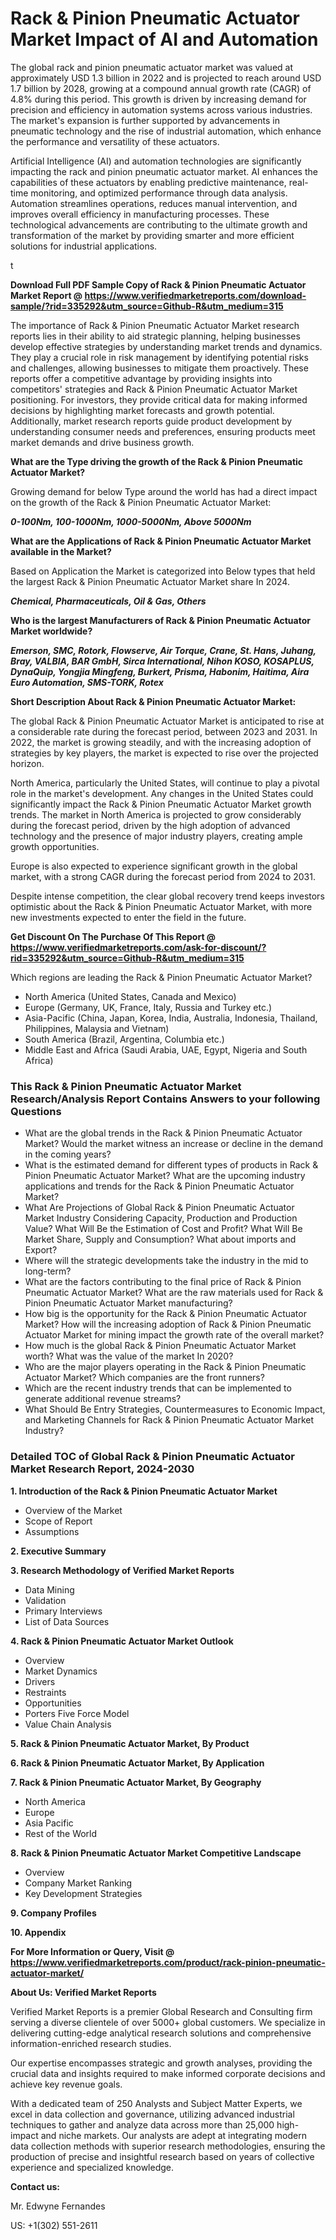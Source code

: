 <meta name="title" content="Global Rack & Pinion Pneumatic Actuator Market Impact of AI and Automation"><meta name="description" content="The global rack and pinion pneumatic actuator market was valued at approximately USD 1.3 billion in 2022 and is projected to reach around USD 1.7 billion by 2028, grow"><meta name="title" content="Rack & Pinion Pneumatic Actuator Market Size, Share, Scope, Trends, Growth, Opportunities, Analysis, Forecast"><h1>Rack & Pinion Pneumatic Actuator Market Impact of AI and Automation</h1><p>The global rack and pinion pneumatic actuator market was valued at approximately USD 1.3 billion in 2022 and is projected to reach around USD 1.7 billion by 2028, growing at a compound annual growth rate (CAGR) of 4.8% during this period. This growth is driven by increasing demand for precision and efficiency in automation systems across various industries. The market's expansion is further supported by advancements in pneumatic technology and the rise of industrial automation, which enhance the performance and versatility of these actuators.</p><p>Artificial Intelligence (AI) and automation technologies are significantly impacting the rack and pinion pneumatic actuator market. AI enhances the capabilities of these actuators by enabling predictive maintenance, real-time monitoring, and optimized performance through data analysis. Automation streamlines operations, reduces manual intervention, and improves overall efficiency in manufacturing processes. These technological advancements are contributing to the ultimate growth and transformation of the market by providing smarter and more efficient solutions for industrial applications.</p>t</p><p id="" class=""><strong>Download Full PDF Sample Copy of Rack & Pinion Pneumatic Actuator Market Report @ <a href="https://www.verifiedmarketreports.com/download-sample/?rid=335292&utm_source=Github-R&utm_medium=315" target="_blank">https://www.verifiedmarketreports.com/download-sample/?rid=335292&utm_source=Github-R&utm_medium=315</a></strong></p><p>The importance of&nbsp;Rack & Pinion Pneumatic Actuator Market research reports lies in their ability to aid strategic planning, helping businesses develop effective strategies by understanding market trends and dynamics. They play a crucial role in risk management by identifying potential risks and challenges, allowing businesses to mitigate them proactively. These reports offer a competitive advantage by providing insights into competitors' strategies and Rack & Pinion Pneumatic Actuator Market positioning. For investors, they provide critical data for making informed decisions by highlighting market forecasts and growth potential. Additionally, market research reports guide product development by understanding consumer needs and preferences, ensuring products meet market demands and drive business growth.</p><p><strong>What are the&nbsp;Type driving the growth of the Rack & Pinion Pneumatic Actuator Market?</strong></p><p id="" class="">Growing demand for below Type around the world has had a direct impact on the growth of the Rack & Pinion Pneumatic Actuator Market:</p><em><strong>0-100Nm, 100-1000Nm, 1000-5000Nm, Above 5000Nm</strong></em></p><strong>What are the&nbsp;Applications&nbsp;of Rack & Pinion Pneumatic Actuator Market available in the Market?</strong></p><p id="" class="">Based on Application the Market is categorized into Below types that held the largest Rack & Pinion Pneumatic Actuator Market share In 2024.</p><em><strong>Chemical, Pharmaceuticals, Oil & Gas, Others</strong></em></p><strong>Who is the largest Manufacturers of Rack & Pinion Pneumatic Actuator Market worldwide?</strong></p><p><em><strong>Emerson, SMC, Rotork, Flowserve, Air Torque, Crane, St. Hans, Juhang, Bray, VALBIA, BAR GmbH, Sirca International, Nihon KOSO, KOSAPLUS, DynaQuip, Yongjia Mingfeng, Burkert, Prisma, Habonim, Haitima, Aira Euro Automation, SMS-TORK, Rotex</strong></em></p><p id="" class=""><strong>Short Description About Rack & Pinion Pneumatic Actuator Market:</strong></p><p>The global Rack & Pinion Pneumatic Actuator Market is anticipated to rise at a considerable rate during the forecast period, between 2023 and 2031. In 2022, the market is growing steadily, and with the increasing adoption of strategies by key players, the market is expected to rise over the projected horizon.</p><p>North America, particularly the United States, will continue to play a pivotal role in the market's development. Any changes in the United States could significantly impact the Rack & Pinion Pneumatic Actuator Market growth trends. The market in North America is projected to grow considerably during the forecast period, driven by the high adoption of advanced technology and the presence of major industry players, creating ample growth opportunities.</p><p>Europe is also expected to experience significant growth in the global market, with a strong CAGR during the forecast period from 2024 to 2031.</p><p>Despite intense competition, the clear global recovery trend keeps investors optimistic about the Rack & Pinion Pneumatic Actuator Market, with more new investments expected to enter the field in the future.</p><p id="" class=""><strong>Get Discount On The Purchase Of This Report @ <a href="https://www.verifiedmarketreports.com/ask-for-discount/?rid=335292&utm_source=Github-R&utm_medium=315" target="_blank">https://www.verifiedmarketreports.com/ask-for-discount/?rid=335292&utm_source=Github-R&utm_medium=315</a></strong></p>Which regions are leading the Rack & Pinion Pneumatic Actuator Market?</p><ul><li>North America (United States, Canada and Mexico)</li><li>Europe (Germany, UK, France, Italy, Russia and Turkey etc.)</li><li>Asia-Pacific (China, Japan, Korea, India, Australia, Indonesia, Thailand, Philippines, Malaysia and Vietnam)</li><li>South America (Brazil, Argentina, Columbia etc.)</li><li>Middle East and Africa (Saudi Arabia, UAE, Egypt, Nigeria and South Africa)</li></ul><h3 id="" class="">This Rack & Pinion Pneumatic Actuator Market Research/Analysis Report Contains Answers to your following Questions</h3><ul><li>What are the global trends in the Rack & Pinion Pneumatic Actuator Market? Would the market witness an increase or decline in the demand in the coming years?</li><li>What is the estimated demand for different types of products in Rack & Pinion Pneumatic Actuator Market? What are the upcoming industry applications and trends for the Rack & Pinion Pneumatic Actuator Market?</li><li>What Are Projections of Global Rack & Pinion Pneumatic Actuator Market Industry Considering Capacity, Production and Production Value? What Will Be the Estimation of Cost and Profit? What Will Be Market Share, Supply and Consumption? What about imports and Export?</li><li>Where will the strategic developments take the industry in the mid to long-term?</li><li>What are the factors contributing to the final price of Rack & Pinion Pneumatic Actuator Market? What are the raw materials used for Rack & Pinion Pneumatic Actuator Market manufacturing?</li><li>How big is the opportunity for the Rack & Pinion Pneumatic Actuator Market? How will the increasing adoption of Rack & Pinion Pneumatic Actuator Market for mining impact the growth rate of the overall market?</li><li>How much is the global Rack & Pinion Pneumatic Actuator Market worth? What was the value of the market In 2020?</li><li>Who are the major players operating in the Rack & Pinion Pneumatic Actuator Market? Which companies are the front runners?</li><li>Which are the recent industry trends that can be implemented to generate additional revenue streams?</li><li>What Should Be Entry Strategies, Countermeasures to Economic Impact, and Marketing Channels for Rack & Pinion Pneumatic Actuator Market Industry?</li></ul><h3 id="" class="">Detailed TOC of Global Rack & Pinion Pneumatic Actuator Market Research Report, 2024-2030</h3><p id="" class=""><strong>1. Introduction of the Rack & Pinion Pneumatic Actuator Market</strong></p><ul><li>Overview of the Market</li><li>Scope of Report</li><li>Assumptions</li></ul><p id="" class=""><strong>2. Executive Summary</strong></p><p id="" class=""><strong>3. Research Methodology of Verified Market Reports</strong></p><ul><li>Data Mining</li><li>Validation</li><li>Primary Interviews</li><li>List of Data Sources</li></ul><p id="" class=""><strong>4. Rack & Pinion Pneumatic Actuator Market Outlook</strong></p><ul><li>Overview</li><li>Market Dynamics</li><li>Drivers</li><li>Restraints</li><li>Opportunities</li><li>Porters Five Force Model</li><li>Value Chain Analysis</li></ul><p id="" class=""><strong>5. Rack & Pinion Pneumatic Actuator Market, By Product</strong></p><p id="" class=""><strong>6. Rack & Pinion Pneumatic Actuator Market, By Application</strong></p><p id="" class=""><strong>7. Rack & Pinion Pneumatic Actuator Market, By Geography</strong></p><ul><li>North America</li><li>Europe</li><li>Asia Pacific</li><li>Rest of the World</li></ul><p id="" class=""><strong>8. Rack & Pinion Pneumatic Actuator Market Competitive Landscape</strong></p><ul><li>Overview</li><li>Company Market Ranking</li><li>Key Development Strategies</li></ul><p id="" class=""><strong>9. Company Profiles</strong></p><p id="" class=""><strong>10. Appendix</strong></p><p id="" class=""><strong>For More Information or Query, Visit @ <a href="https://www.verifiedmarketreports.com/product/rack-pinion-pneumatic-actuator-market/" target="_blank">https://www.verifiedmarketreports.com/product/rack-pinion-pneumatic-actuator-market/</a></strong></p><p id="" class=""><strong>About Us: Verified Market Reports</strong></p><p id="" class="">Verified Market Reports is a premier Global Research and Consulting firm serving a diverse clientele of over 5000+ global customers. We specialize in delivering cutting-edge analytical research solutions and comprehensive information-enriched research studies.</p><p id="" class="">Our expertise encompasses strategic and growth analyses, providing the crucial data and insights required to make informed corporate decisions and achieve key revenue goals.</p><p id="" class="">With a dedicated team of 250 Analysts and Subject Matter Experts, we excel in data collection and governance, utilizing advanced industrial techniques to gather and analyze data across more than 25,000 high-impact and niche markets. Our analysts are adept at integrating modern data collection methods with superior research methodologies, ensuring the production of precise and insightful research based on years of collective experience and specialized knowledge.</p><p id="" class=""><strong>Contact us:</strong></p><p id="" class="">Mr. Edwyne Fernandes</p><p id="" class="">US: +1(302) 551-2611</p>